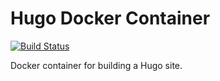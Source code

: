 # Hugo Docker Container

[![Build Status](https://jenkins.jakemorgan.io/buildStatus/icon?job=hugo%2Fmaster)](https://jenkins.jakemorgan.io/job/hugo/job/master/)

Docker container for building a Hugo site.
